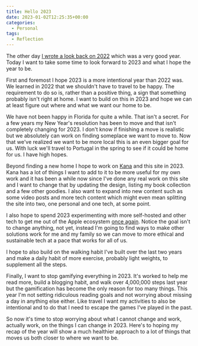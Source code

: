 ```yaml
---
title: Hello 2023
date: 2023-01-02T12:25:35+00:00
categories:
  - Personal
tags:
  - Reflection
---
```


The other day [I wrote a look back on 2022][1] which was a very good year. Today I want to take some time to look forward to 2023 and what I hope the year to be.

First and foremost I hope 2023 is a more intentional year than 2022 was.
We learned in 2022 that we shouldn't have to travel to be happy. The requirement to do so is, rather than a positive thing, a sign that something probably isn't right at home. I want to build on this in 2023 and hope we can at least figure out where and what we want our home to be.

We have not been happy in Florida for quite a while. That isn't a secret. For a few years my New Year's resolution has been to move and that isn't completely changing for 2023. I don't know if finishing a move is realistic but we absolutely can work on finding someplace we want to move to. Now that we've realized we want to be more local this is an even bigger goal for us. With luck we'll travel to Portugal in the spring to see if it could be home for us. I have high hopes.

Beyond finding a new home I hope to work on [Kana][2] and this site in 2023. Kana has a lot of things I want to add to it to be more useful for my own work and it has been a while now since I've done any real work on this site and I want to change that by updating the design, listing my book collection and a few other goodies. I also want to expand into new content such as some video posts and more tech content which might even mean splitting the site into two, one personal and one tech, at some point.

I also hope to spend 2023 experimenting with more self-hosted and other tech to get me out of the Apple ecosystem [once again][3]. Notice the goal isn't to change anything, not yet, instead I'm going to find ways to make other solutions work for me and my family so we can move to more ethical and sustainable tech at a pace that works for all of us.

I hope to also build on the walking habit I've built over the last two years and make a daily habit of more exercise, probably light weights, to supplement all the steps.

Finally, I want to stop gamifying everything in 2023. It's worked to help me read more, build a blogging habit, and walk over 4,000,000 steps last year but the gamification has become the only reason for too many things. This year I'm not setting ridiculous reading goals and not worrying about missing a day in anything else either. Like travel I want my activities to also be intentional and to do that I need to escape the games I've played in the past.

So now it's time to stop worrying about what I cannot change and work, actually work, on the things I can change in 2023. Here's to hoping my recap of the year will show a much healthier approach to a lot of things that moves us both closer to where we want to be.

 [1]: /2022/12/looking-back-on-2022/
 [2]: https://github.com/ChrisWiegman/kana/
 [3]: /2020/04/leaving-big-tech-behind-take-2/